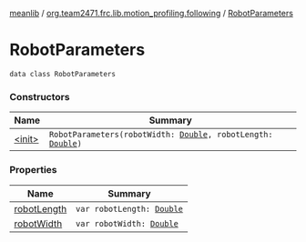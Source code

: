 [meanlib](../../index.md) / [org.team2471.frc.lib.motion_profiling.following](../index.md) / [RobotParameters](./index.md)

# RobotParameters

`data class RobotParameters`

### Constructors

| Name | Summary |
|---|---|
| [&lt;init&gt;](-init-.md) | `RobotParameters(robotWidth: `[`Double`](https://kotlinlang.org/api/latest/jvm/stdlib/kotlin/-double/index.html)`, robotLength: `[`Double`](https://kotlinlang.org/api/latest/jvm/stdlib/kotlin/-double/index.html)`)` |

### Properties

| Name | Summary |
|---|---|
| [robotLength](robot-length.md) | `var robotLength: `[`Double`](https://kotlinlang.org/api/latest/jvm/stdlib/kotlin/-double/index.html) |
| [robotWidth](robot-width.md) | `var robotWidth: `[`Double`](https://kotlinlang.org/api/latest/jvm/stdlib/kotlin/-double/index.html) |
